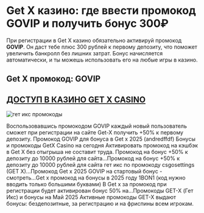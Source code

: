 # Get X казино: где ввести промокод GOVIP и получить бонус 300₽
При регистрации в Get X казино обязательно активируй промокод **GOVIP**.
Он даст тебе плюс 300 рублей к первому депозиту, что поможет увеличить банкролл без лишних затрат. 
Бонус начисляется автоматически, и ты можешь использовать его на любые игры в казино.
## Get X промокод: GOVIP
## [ДОСТУП В КАЗИНО GET X CASINO](https://linkcasino.ru/getx)

![гет икс промокоды](https://github.com/user-attachments/assets/c27d4080-49c0-4a84-accd-3a6fd8b6bfb2)

Воспользовавшись промокодом GOVIP каждый новый пользователь сможет при регистрации на сайте Get-X получить +50% к первому депозиту. Промокод GOVIP для бонуса в Get x 2025 (andredffdf) Бонусы и промокоды GetX Casino на сегодня Активировать промокод на кэшбэк в Get X без отыгрыша не составит труда. Промокод на бонус +50% к депозиту до 10000 рублей для сайта...Промокод на бонус +50% к депозиту до 10000 рублей для сайта гет икс по промокоду csgosettings (GET X)...Промокод Get x 2025 GOVIP на стартовый бонус - смотреть...Get x промокод на бонусы в 2025 году 1BON1 (код нужно вводить только большими буквами) В Get x за промокод при регистрации будет активирован бонус 50% на...Промокоды GET-X (Гет Икс) и бонусы на Май 2025 Активные промокоды GET-X выдают бонусы: бездепозитные, за регистрацию и на фриспины всем игрокам. 
